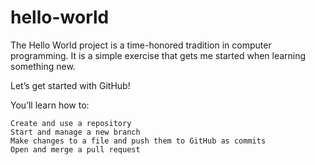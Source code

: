 # hello-world
The Hello World project is a time-honored tradition in computer programming. It is a simple exercise that gets me started when learning something new.

Let’s get started with GitHub!

You’ll learn how to:

    Create and use a repository
    Start and manage a new branch
    Make changes to a file and push them to GitHub as commits
    Open and merge a pull request
